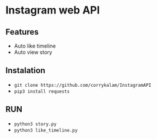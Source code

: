 # Instagram web API

## Features
- Auto like timeline
- Auto view story

## Instalation
- `git clone https://github.com/corrykalam/InstagramAPI`
- `pip3 install requests`

## RUN
- `python3 story.py`
- `python3 like_timeline.py`
